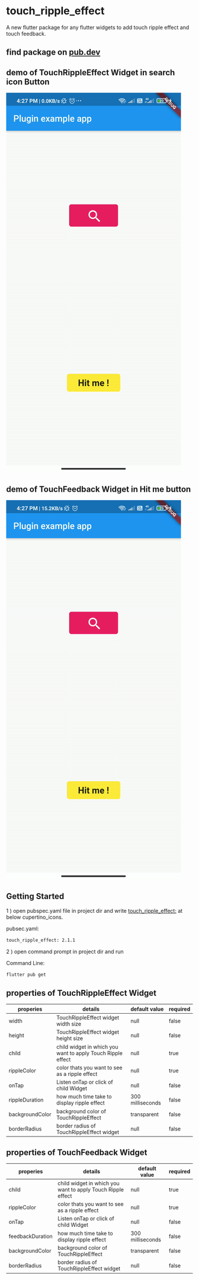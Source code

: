 # touch_ripple_effect

A new flutter package for any flutter widgets to add touch ripple effect and touch feedback.

## find package on [pub.dev](https://pub.dev/packages?q=touch_ripple_effect)

## demo of TouchRippleEffect Widget in search icon Button

![TouchRippleEffect](./screenshots/touch_ripple_effect.gif)

## demo of TouchFeedback Widget in Hit me button

![TouchRippleEffect](./screenshots/touch_feedback.gif)

## Getting Started

1 ) open pubspec.yaml file in project dir and write [touch_ripple_effect:](https://github.com/Adityapanther/flutter-touch-ripple-effect) at below cupertino_icons.

pubsec.yaml:

```bash
touch_ripple_effect: 2.1.1
```

2 ) open command prompt in project dir and run

Command Line:

```bash
flutter pub get
```

## properties of TouchRippleEffect Widget

properies | details| default value|required|
---|---|---|---
width| TouchRippleEffect widget width size| null| false
height| TouchRippleEffect widget height size| null| false
child| child widget in which you want to apply Touch Ripple effect| null| true
rippleColor| color thats you want to see as a ripple effect| null | true
onTap| Listen onTap or click of child Widget| null| false
rippleDuration| how much time take to display ripple effect| 300 milliseconds| false
backgroundColor| background color of TouchRippleEffect| transparent| false
borderRadius|border radius of TouchRippleEffect widget| null| false

## properties of TouchFeedback Widget

properies | details| default value|required|
---|---|---|---
child| child widget in which you want to apply Touch Ripple effect| null| true
rippleColor| color thats you want to see as a ripple effect| null | true
onTap| Listen onTap or click of child Widget| null| false
feedbackDuration| how much time take to display ripple effect| 300 milliseconds| false
backgroundColor| background color of TouchRippleEffect| transparent| false
borderRadius|border radius of TouchRippleEffect widget| null| false
